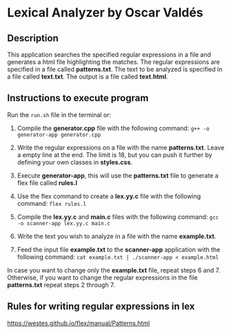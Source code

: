 # Lexical Analyzer by Oscar Valdés

## Description

This application searches the specified regular expressions in a file and generates a html file highlighting the matches. The regular expressions are specified in a file called **patterns.txt**. The text to be analyzed is specified in a file called **text.txt**. The output is a file called **text.html**.

## Instructions to execute program

Run the `run.sh` file in the terminal or:

1. Compile the **generator.cpp** file with the following command:
    `g++ -o generator-app generator.cpp`

2. Write the regular expressions on a file with the name **patterns.txt**. Leave a empty line at the end. The limit is 18, but you can push it further by defining your own classes in **styles.css**.

3. Execute **generator-app**, this will use the **patterns.txt** file to generate a flex file called **rules.l**

4. Use the flex command to create a **lex.yy.c** file with the following command:
    `flex rules.l`

5. Compile the **lex.yy.c** and **main.c** files with the following command:
    `gcc -o scanner-app lex.yy.c main.c`

6. Write the text you wish to analyze in a file with the name **example.txt**.

7. Feed the input file **example.txt** to the **scanner-app** application with the following command:
    `cat example.txt | ./scanner-app < example.html`

In case you want to change only the **example.txt** file, repeat steps 6 and 7. Otherwise, if you want to change the regular expressions in the file **patterns.txt** repeat steps 2 through 7.

## Rules for writing regular expressions in lex

<https://westes.github.io/flex/manual/Patterns.html>
